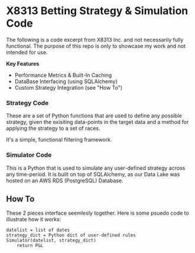 # X8313  Betting Strategy & Simulation Code
The following is a code excerpt from X8313 Inc. and not necessarily fully functional. The purpose of this repo is only to showcase my work and not intended for use.

**Key Features**

* Performance Metrics & Built-In Caching
* DataBase Interfacing (using SQLAlchemy)
* Custom Strategy Integration (see "How To")

### Strategy Code
These are a set of Python functions that are used to define any possible strategy, given the exisiting data-points in the target data and a method for applying the strategy to a set of races. 

It's a simple, functional filtering framework.

### Simulator Code
This is a Python that is used to simulate any user-defined strategy across any time-period. It is built on top of SQLAlchemy, as our Data Lake was hosted on an AWS RDS (PostgreSQL) Database.

## How To
These 2 pieces interface seemlesly together. Here is some psuedo code to illustrate how it works:

```
datelist = list of dates
strategy_dict = Python dict of user-defined rules
Simulator(datelist, strategy_dict)
    return P&L
```
